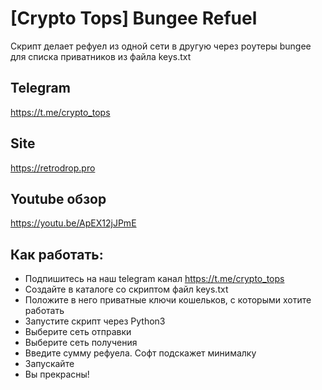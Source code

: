 # [Crypto Tops] Bungee Refuel
Скрипт делает рефуел из одной сети в другую через роутеры bungee для списка приватников из файла keys.txt

## Telegram
https://t.me/crypto_tops

## Site
https://retrodrop.pro

## Youtube обзор
https://youtu.be/ApEX12jJPmE

## Как работать:
- Подпишитесь на наш telegram канал https://t.me/crypto_tops
- Создайте в каталоге со скриптом файл keys.txt
- Положите в него приватные ключи кошельков, с которыми хотите работать
- Запустите скрипт через Python3
- Выберите сеть отправки
- Выберите сеть получения
- Введите сумму рефуела. Софт подскажет минималку
- Запускайте
- Вы прекрасны!

